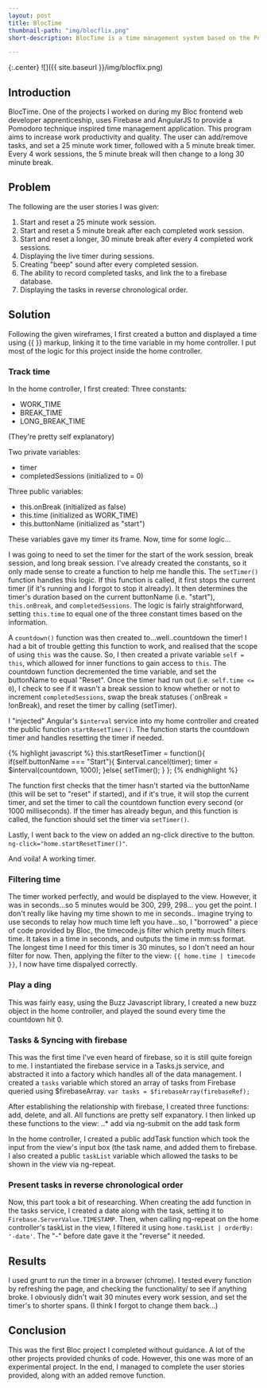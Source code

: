 ```yaml
---
layout: post
title: BlocTime
thumbnail-path: "img/blocflix.png"
short-description: BlocTime is a time management system based on the Pomodoro technique using AngularJS and Firebase.

---
```


{:.center}
![]({{ site.baseurl }}/img/blocflix.png)

## Introduction

BlocTime. One of the projects I worked on during my Bloc frontend web developer apprenticeship, uses Firebase and AngularJS to provide a Pomodoro technique inspired time management application. This program aims to increase work productivity and quality. The user can add/remove tasks, and set a 25 minute work timer, followed with a 5 minute break timer. Every 4 work sessions, the 5 minute break will then change to a long 30 minute break.

## Problem

The following are the user stories I was given:

1. Start and reset a 25 minute work session.
2. Start and reset a 5 minute break after each completed work session.
3. Start and reset a longer, 30 minute break after every 4 completed work sessions.
4. Displaying the live timer during sessions.
5. Creating "beep" sound after every completed session.
6. The ability to record completed tasks, and link the to a firebase database.
7. Displaying the tasks in reverse chronological order. 

## Solution

Following the given wireframes, I first created a button and displayed a time using {{ }} markup, linking it to the time variable in my home controller. I put most of the logic for this project inside the home controller.

### Track time 

In the home controller, I first created: 
Three constants:

* WORK_TIME
* BREAK_TIME
* LONG_BREAK_TIME

(They're pretty self explanatory)

Two private variables:

* timer
* completedSessions (initialized to = 0)

Three public variables:

* this.onBreak (initialized as false)
* this.time (initialized as WORK_TIME)
* this.buttonName (initialized as "start")

These variables gave my timer its frame. Now, time for some logic...

I was going to need to set the timer for the start of the work session, break session, and long break session. I've already created the constants, so it only made sense to create a function to help me handle this. The `setTimer()` function handles this logic. If this function is called, it first stops the current timer (if it's running and I forgot to stop it already). It then determines the timer's duration based on the current buttonName (i.e. "start"), `this.onBreak`, and `completedSessions`. The logic is fairly straightforward, setting `this.time` to equal one of the three constant times based on the information. 

A `countdown()` function was then created to...well..countdown the timer! I had a bit of trouble getting this function to work, and realised that the scope of using `this` was the cause. So, I then created a private variable `self = this`, which allowed for inner functions to gain access to `this`. The countdown function decremented the time variable, and set the buttonName to equal "Reset". Once the timer had run out (i.e. `self.time <= 0`), I check to see if it wasn't a break session to know whether or not to increment `completedSessions`, swap the break statuses (`onBreak = !onBreak), and reset the timer by calling (setTimer).

I "injected" Angular's `$interval` service into my home controller and created the public function `startResetTimer()`. The function starts the countdown timer and handles resetting the timer if needed.

{% highlight javascript %}
this.startResetTimer = function(){
    if(self.buttonName === "Start"){
        $interval.cancel(timer);
        timer = $interval(countdown, 1000);
    }else{
        setTimer();
    }
};
{% endhighlight %}

The function first checks that the timer hasn't started via the buttonName (this will be set to "reset" if started), and if it's true, it will stop the current timer, and set the timer to call the countdown function every second (or 1000 milliseconds). If the timer has already begun, and this function is called, the function should set the timer via `setTimer()`.

Lastly, I went back to the view on added an ng-click directive to the button. `ng-click="home.startResetTimer()"`.

And voila! A working timer. 

### Filtering time

The timer worked perfectly, and would be displayed to the view. However, it was in seconds...so 5 minutes would be 300, 299, 298... you get the point. I don't really like having my time shown to me in seconds.. imagine trying to use seconds to relay how much time left you have...so, I "borrowed" a piece of code provided by Bloc, the timecode.js filter which pretty much filters time. It takes in a time in seconds, and outputs the time in mm:ss format. The longest time I need for this timer is 30 minutes, so I don't need an hour filter for now. Then, applying the filter to the view: `{{ home.time | timecode }}`, I now have time dispalyed correctly. 

### Play a ding

This was fairly easy, using the Buzz Javascript library, I created a new buzz object in the home controller, and played the sound every time the countdown hit 0. 

### Tasks & Syncing with firebase

This was the first time I've even heard of firebase, so it is still quite foreign to me. I instantiated the firebase service in a Tasks.js service, and abstracted it into a factory which handles all of the data management. I created a `tasks` variable which stored an array of tasks from Firebase queried using $firebaseArray. `var tasks = $firebaseArray(firebaseRef);`

After establishing the relationship with firebase, I created three functions: add, delete, and all. All functions are pretty self expanatory. I then linked up these functions to the view: 
..* add via ng-submit on the add task form

In the home controller, I created a public addTask function which took the input from the view's input box (the task name, and added them to firebase. I also created a public `taskList` variable which allowed the tasks to be shown in the view via ng-repeat. 

### Present tasks in reverse chronological order

Now, this part took a bit of researching. When creating the add function in the tasks service, I created a date along with the task, setting it to `Firebase.ServerValue.TIMESTAMP`. Then, when calling ng-repeat on the home controller's taskList in the view, I filtered it using `home.taskList | orderBy: '-date'`. The "-" before date gave it the "reverse" it needed. 

## Results

I used grunt to run the timer in a browser (chrome). I tested every function by refreshing the page, and checking the functionality/ to see if anything broke. I obviously didn't wait 30 minutes every work session, and set the timer's to shorter spans. (I think I forgot to change them back...)

## Conclusion

This was the first Bloc project I completed without guidance. A lot of the other projects provided chunks of code. However, this one was more of an experimental project. In the end, I managed to complete the user stories provided, along with an added remove function. 

